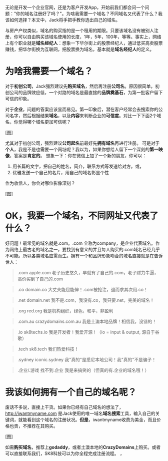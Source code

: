 无论是开发一个企业官网，还是为客户开发App，开始前我们都会问一个问题："你的域名注册好了吗？"。为啥我需要一个域名？不同域名又代表了什么？我该如何选择？本文中，Jack将手把手教你选出自己的域名。

与房产产权类似，域名的购买指的是一个租用的期限。只要该域名没有被别人注册，你可以自由购买该域名使用的长度，1年，5年，100年，等等。事实上，网络上有个职业就是**域名经纪人**：想象一下华尔街上的股票经纪人，通过低买高卖股票赚钱，把华尔街换为互联网，把股票换为域名，基本就是**域名经纪人**的定义。

# 为啥我需要一个域名？

对于**初创公司**，Jack强烈建议先**购买域名**，然后再注册**公司名**。原因很简单，初创公司的品牌效应低，一个对路的域名是最直接的**品牌奠基石**，为第一批客户留下可信的印象。

对于**企业**，问题的答案应该显而易见。第一印象后，潜在客户经常会去搜索你的公司名字，然后根据结果**域名**，以及**内容**来判断企业的**可信度**。对比一下下面2个域名，你觉得哪个域名更加可信呢？

[图]

尤其对于初创公司，强烈建议**公司起名**前最好先**拥有域名**再进行注册。
可是对于**个人**，我是不是也需要一个网址呢？我以为，如果你想给人留下一个深刻的**第一映像**，答案是**肯定的**。
想象一下：你在微信上加了一个新的朋友，你可以：

1. 用长篇的文字，把自己的姓名，简介，联系方式等发送给对方。或，
2. 优雅发送一个自己的名片，用自己的域名彰显个性

作为收信人，你会对哪位影像深刻？

[图]

# OK，我要一个域名，不同网址又代表了什么？

好问题！最常见的域名就是.com。.com 全称为company，是企业代表域名。作为网络上最古老的域名之一，要找到有意义的并且每人购买的.com域名已经几乎不可能。所以各类域名应需而生。拥有一个和品牌形象吻合的域名直接就是在告诉世人：

> .com
> apple.com
> 老子历史悠久，早就有了自己的.com，老子财力牛逼，高价买到了自己的.com

> .co
> domain.co
> 大丈夫能屈能伸！.com被抢注，退而求其次用.co！

> .net
> domain.net
> 我不是.com，我没有.co，我只要.net，完美的域名！

> .org
> red.org
> 我是机构组织，绿色，和平，非盈利

> .com.au
> crazydomains.com.au
> 我是土澳本地品牌！相信我，没错的！

> .io
> sk8techs.io
> 我是开发者！我爱开源！（io = input & output, 源自于谷歌）

> .tech
> sk8.tech
> 我们热爱科技！

> .sydney
> iconic.sydney
> 我"真的"是悉尼本地公司！我"真的"不是骗子！

> .企业/.游戏
> 找不到.企业
> 我是来搞笑的（但真的有.企业的域名哦！）

# 我该如何拥有一个自己的域名呢？

废话不多说，直接上干货。如果你已经有自己域名的想法了，http://iwantmyname.com 是Jack使用的唯一域名**域名搜索**工具，输入自己的关键词，就能看到这个域名的注册状况。**但是**，iwantmyname收费为美金，而且价格也贵，不推荐在其购买。

[图]

如需**购买域名**，推荐上**godaddy**，或者土澳本地的**CrazyDomains**上购买。或者可以直接联系我们，SK8科技可以为你全程完成注册流程。
，


